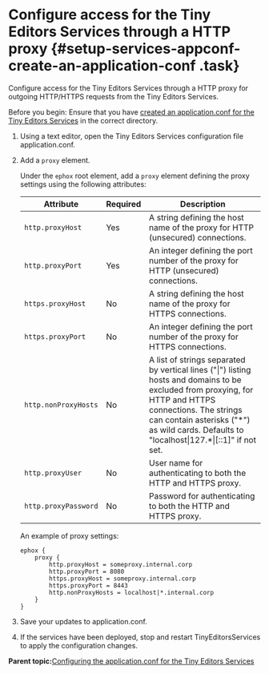 # Configure access for the Tiny Editors Services through a HTTP proxy {#setup-services-appconf-create-an-application-conf .task}

Configure access for the Tiny Editors Services through a HTTP proxy for outgoing HTTP/HTTPS requests from the Tiny Editors Services.

Before you begin: Ensure that you have [created an application.conf for the Tiny Editors Services](t_01-setup_02-services_01-appconf_01-create-an-application-conf.md) in the correct directory.

1.  Using a text editor, open the Tiny Editors Services configuration file application.conf.

2.  Add a `proxy` element.

    Under the `ephox` root element, add a `proxy` element defining the proxy settings using the following attributes:

    |Attribute|Required|Description|
    |---------|--------|-----------|
    |`http.proxyHost`|Yes|A string defining the host name of the proxy for HTTP \(unsecured\) connections.|
    |`http.proxyPort`|Yes|An integer defining the port number of the proxy for HTTP \(unsecured\) connections.|
    |`https.proxyHost`|No|A string defining the host name of the proxy for HTTPS connections.|
    |`https.proxyPort`|No|An integer defining the port number of the proxy for HTTPS connections.|
    |`http.nonProxyHosts`|No|A list of strings separated by vertical lines \("\|"\) listing hosts and domains to be excluded from proxying, for HTTP and HTTPS connections. The strings can contain asterisks \("\*"\) as wild cards. Defaults to "localhost\|127.\*\|\[::1\]" if not set.|
    |`http.proxyUser`|No|User name for authenticating to both the HTTP and HTTPS proxy.|
    |`http.proxyPassword`|No|Password for authenticating to both the HTTP and HTTPS proxy.|

    An example of proxy settings:

    ```
    ephox {
        proxy {
            http.proxyHost = someproxy.internal.corp
            http.proxyPort = 8080
            https.proxyHost = someproxy.internal.corp
            https.proxyPort = 8443
            http.nonProxyHosts = localhost|*.internal.corp
        }
    }
    ```

3.  Save your updates to application.conf.

4.  If the services have been deployed, stop and restart TinyEditorsServices to apply the configuration changes.


**Parent topic:**[Configuring the application.conf for the Tiny Editors Services](../../install/tiny_editors/t_01-setup_02-services_01-appconf_00-summary.md)

